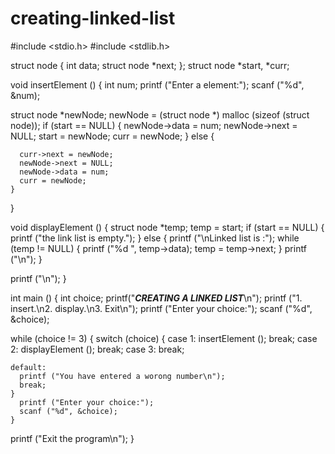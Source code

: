# creating-linked-list
#include <stdio.h>
#include <stdlib.h>

struct node
{
  int data;
  struct node *next;
};
struct node *start, *curr;

void
insertElement ()
{
  int num;
  printf ("Enter a element:");
  scanf ("%d", &num);

  struct node *newNode;
  newNode = (struct node *) malloc (sizeof (struct node));
  if (start == NULL)
    {
      newNode->data = num;
      newNode->next = NULL;
      start = newNode;
      curr = newNode;
    }
  else
    {

      curr->next = newNode;
      newNode->next = NULL;
      newNode->data = num;
      curr = newNode;
    }
}

void
displayElement ()
{
  struct node *temp;
  temp = start;
  if (start == NULL)
    {
      printf ("the link list is empty.");
    }
  else
    {
      printf ("\nLinked list is :");
      while (temp != NULL)
	{
	  printf ("%d ", temp->data);
	  temp = temp->next;
	}
      printf ("\n");
    }

  printf ("\n");
}

int
main ()
{
  int choice;
  printf("***CREATING A LINKED LIST***\n");
  printf ("1. insert.\n2. display.\n3. Exit\n");
  printf ("Enter your choice:");
  scanf ("%d", &choice);

  while (choice != 3)
    {
      switch (choice)
	{
	case 1:
	  insertElement ();
	  break;
	case 2:
	  displayElement ();
	  break;
	case 3:
	  break;

	default:
	  printf ("You have entered a worong number\n");
	  break;
	}
      printf ("Enter your choice:");
      scanf ("%d", &choice);
    }
  printf ("Exit the program\n");
}
